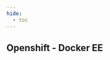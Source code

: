 ```yaml
---
hide:
  - toc
---
```

<div class="grid cards graph-grid">
  <div id="graph" style="grid-column: 2" chart-name="Migration_Stats" chart-type="polarArea" data-s3-url="https://objs3parlow01.fr.world.socgen:4443/byo-ad016-dev-acid-wiki-csv/tables/migration/o2d/Migration_Stats.csv">
  </div>
  <div id="graph" style="grid-column: 4" chart-name="Entities" chart-type="doughnut" data-s3-url="https://objs3parlow01.fr.world.socgen:4443/byo-ad016-dev-acid-wiki-csv/tables/migration/o2d/Entities.csv">
  </div>
</div>

## Openshift - Docker EE

<!-- DO NOT REMOVE -->
<div id="exportable-table" data-export-name="O2D_migration-report"> </div>

<div id="table-url" class="dataTable" data-s3-table-url="https://objs3parlow01.fr.world.socgen:4443/byo-ad016-dev-acid-wiki-csv/tables/migration/o2d/ACID_migration-report.csv"></div>
